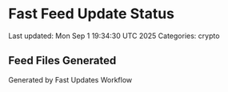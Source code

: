 # Fast Feed Update Status
Last updated: Mon Sep  1 19:34:30 UTC 2025
Categories: crypto

## Feed Files Generated

Generated by Fast Updates Workflow
